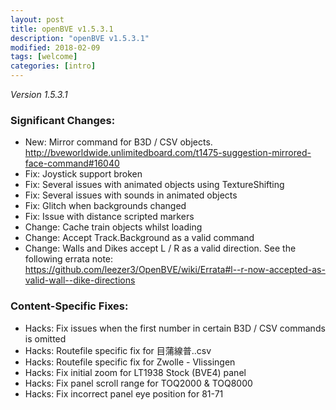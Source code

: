 ```yaml
---
layout: post
title: openBVE v1.5.3.1
description: "openBVE v1.5.3.1"
modified: 2018-02-09
tags: [welcome]
categories: [intro]
---
```


*Version 1.5.3.1*

### Significant Changes:

* New: Mirror command for B3D / CSV objects. http://bveworldwide.unlimitedboard.com/t1475-suggestion-mirrored-face-command#16040
* Fix: Joystick support broken
* Fix: Several issues with animated objects using TextureShifting
* Fix: Several issues with sounds in animated objects
* Fix: Glitch when backgrounds changed
* Fix: Issue with distance scripted markers
* Change: Cache train objects whilst loading
* Change: Accept Track.Background as a valid command
* Change: Walls and Dikes accept L / R as a valid direction. See the following errata note: https://github.com/leezer3/OpenBVE/wiki/Errata#l--r-now-accepted-as-valid-wall--dike-directions

### Content-Specific Fixes:

* Hacks: Fix issues when the first number in certain B3D / CSV commands is omitted
* Hacks: Routefile specific fix for 目蒲線普..csv
* Hacks: Routefile specific fix for Zwolle - Vlissingen
* Hacks: Fix initial zoom for LT1938 Stock (BVE4) panel
* Hacks: Fix panel scroll range for TOQ2000 & TOQ8000
* Hacks: Fix incorrect panel eye position for 81-71
